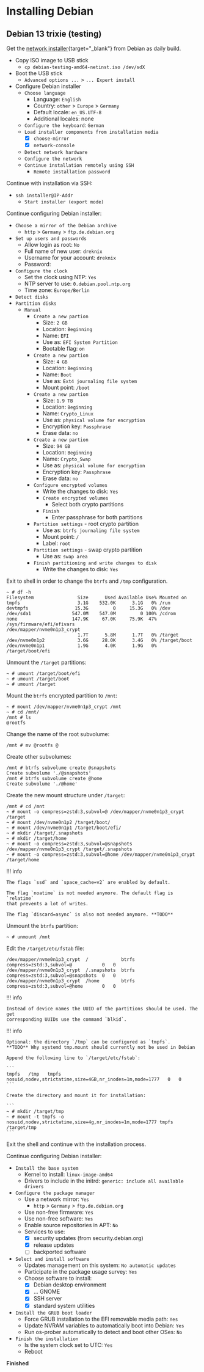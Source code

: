 # Installing Debian

## Debian 13 trixie (testing)

Get the
[network installer](
https://cdimage.debian.org/cdimage/daily-builds/daily/current/amd64/iso-cd/){target="_blank"}
from Debian as daily build.

* Copy ISO image to USB stick
  * `cp debian-testing-amd64-netinst.iso /dev/sdX`
* Boot the USB stick
  * `Advanced options ...` > `... Expert install`
* Configure Debian installer
  * `Choose language`
    * Language: `English`
    * Country: `other` > `Europe` > `Germany`
    * Default locale: `en_US.UTF-8`
    * Additional locales: none
  * `Configure the keyboard`: `German`
  * `Load installer components from installation media`
    * [x] `choose-mirror`
    * [x] `network-console`
  * `Detect network hardware`
  * `Configure the network`
  * `Continue installation remotely using SSH`
    * `Remote installation password`

Continue with installation via SSH:

* `ssh installer@IP-Addr`
  * `Start installer (export mode)`

Continue configuring Debian installer:

* `Choose a mirror of the Debian archive`
  * `http` > `Germany` > `ftp.de.debian.org`
* `Set up users and passwords`
  * Allow login as root: `No`
  * Full name of new user: `dreknix`
  * Username for your account: `dreknix`
  * Password:
* `Configure the clock`
  * Set the clock using NTP: `Yes`
  * NTP server to use: `0.debian.pool.ntp.org`
  * Time zone: `Europe/Berlin`
* `Detect disks`
* `Partition disks`
  * `Manual`
    * `Create a new partion`
      * Size: `2 GB`
      * Location: `Beginning`
      * Name: `EFI`
      * Use as: `EFI System Partition`
      * Bootable flag: `on`
    * `Create a new partion`
      * Size: `4 GB`
      * Location: `Beginning`
      * Name: `Boot`
      * Use as: `Ext4 journaling file system`
      * Mount point: `/boot`
    * `Create a new partion`
      * Size: `1.9 TB`
      * Location: `Beginning`
      * Name: `Crypto_Linux`
      * Use as: `physical volume for encryption`
      * Encryption key: `Passphrase`
      * Erase data: `no`
    * `Create a new partion`
      * Size: `94 GB`
      * Location: `Beginning`
      * Name: `Crypto_Swap`
      * Use as: `physical volume for encryption`
      * Encryption key: `Passphrase`
      * Erase data: `no`
    * `Configure encrypted volumes`
      * Write the changes to disk: `Yes`
      * `Create encrypted volumes`
        * Select both crypto partitions
      * `Finish`
        * Enter passphrase for both partitions
    * `Partition settings` - root crypto partition
      * Use as: `btrfs journaling file system`
      * Mount point: `/`
      * Label: `root`
    * `Partition settings` - swap crypto partition
      * Use as: `swap area`
    * `Finish partitioning and write changes to disk`
      * Write the changes to disk: `Yes`

Exit to shell in order to change the `btrfs` and `/tmp` configuration.

``` console
~ # df -h
Filesystem                Size      Used Available Use% Mounted on
tmpfs                     3.1G    532.0K      3.1G   0% /run
devtmpfs                 15.3G         0     15.3G   0% /dev
/dev/sda1               547.0M    547.0M         0 100% /cdrom
none                    147.9K     67.0K     75.9K  47% /sys/firmware/efi/efivars
/dev/mapper/nvme0n1p3_crypt
                          1.7T      5.8M      1.7T   0% /target
/dev/nvme0n1p2            3.6G     28.0K      3.4G   0% /target/boot
/dev/nvme0n1p1            1.9G      4.0K      1.9G   0% /target/boot/efi
```

Unmount the `/target` partitions:

``` console
~ # umount /target/boot/efi
~ # umount /target/boot
~ # umount /target
```

Mount the `btrfs` encrypted partition to `/mnt`:

``` console
~ # mount /dev/mapper/nvme0n1p3_crypt /mnt
~ # cd /mnt/
/mnt # ls
@rootfs
```

Change the name of the root subvolume:

``` console
/mnt # mv @rootfs @
```

Create other subvolumes:

``` console
/mnt # btrfs subvolume create @snapshots
Create subvolume './@snapshots'
/mnt # btrfs subvolume create @home
Create subvolume './@home'
```

Create the new mount structure under `/target`:

``` console
/mnt # cd /mnt
~ # mount -o compress=zstd:3,subvol=@ /dev/mapper/nvme0n1p3_crypt /target
~ # mount /dev/nvme0n1p2 /target/boot/
~ # mount /dev/nvme0n1p1 /target/boot/efi/
~ # mkdir /target/.snapshots
~ # mkdir /target/home
~ # mount -o compress=zstd:3,subvol=@snapshots /dev/mapper/nvme0n1p3_crypt /target/.snapshots
~ # mount -o compress=zstd:3,subvol=@home /dev/mapper/nvme0n1p3_crypt /target/home
```

!!! info

    The flags `ssd` and `space_cache=v2` are enabled by default.

    The flag `noatime` is not needed anymore. The default flag is `relatime`
    that prevents a lot of writes.

    The flag `discard=async` is also not needed anymore. **TODO**

Unmount the `btrfs` partition:

``` console
~ # unmount /mnt
```

Edit the `/target/etc/fstab` file:

```
/dev/mapper/nvme0n1p3_crypt  /            btrfs  compress=zstd:3,subvol=@           0   0
/dev/mapper/nvme0n1p3_crypt  /.snapshots  btrfs  compress=zstd:3,subvol=@snapshots  0   0
/dev/mapper/nvme0n1p3_crypt  /home        btrfs  compress=zstd:3,subvol=@home       0   0
```

!!! info

    Instead of device names the UUID of the partitions should be used. The get
    corresponding UUIDs use the command `blkid`.

!!! info

    Optional: the directory `/tmp` can be configured as `tmpfs`.
    **TODO** Why systemd tmp.mount should currently not be used in Debian

    Append the following line to `/target/etc/fstab`:

    ```
    tmpfs   /tmp   tmpfs   nosuid,nodev,strictatime,size=4GB,nr_inodes=1m,mode=1777   0   0
    ```

    Create the directory and mount it for installation:

    ```
    ~ # mkdir /target/tmp
    ~ # mount -t tmpfs -o nosuid,nodev,strictatime,size=4g,nr_inodes=1m,mode=1777 tmpfs /target/tmp
    ```

Exit the shell and continue with the installation process.

Continue configuring Debian installer:

* `Install the base system`
  * Kernel to install: `linux-image-amd64`
  * Drivers to include in the initrd: `generic: include all available drivers`
* `Configure the package manager`
  * Use a network mirror: `Yes`
    * `http` > `Germany` > `ftp.de.debian.org`
  * Use non-free firmware: `Yes`
  * Use non-free software: `Yes`
  * Enable source repositories in APT: `No`
  * Services to use:
    * [x] security updates (from security.debian.org)
    * [x] release updates
    * [ ] backported software
* `Select and install software`
  * Updates management on this system: `No automatic updates`
  * Participate in the package usage survey: `Yes`
  * Choose software to install:
    * [x] Debian desktop environment
    * [x] ... GNOME
    * [x] SSH server
    * [x] standard system utilities
* `Install the GRUB boot loader`
  * Force GRUB installation to the EFI removable media path: `Yes`
  * Update NVRAM variables to automatically boot into Debian: `Yes`
  * Run os-prober automatically to detect and boot other OSes: `No`
* `Finish the installation`
  * Is the system clock set to UTC: `Yes`
  * Reboot

**Finished**
